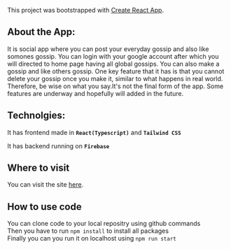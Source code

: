 This project was bootstrapped with [Create React App](https://github.com/facebook/create-react-app).

 
## About the App:

It is social app where you can post your everyday gossip and also like somones gossip. You can login with your google account after which you will directed to home page having all global gossips. You can also make a gossip and like others gossip. One key feature that it has is that you cannot delete your gossip once you make it, similar to what happens in real world. Therefore, be wise on what you say.It's not the final form of the app. Some features are underway and hopefully will added in the future.


## Technolgies:
It has frontend made in  **`React(Typescript)`** and  **`Tailwind CSS`**

It has backend running on **`Firebase`**


## Where to visit
You can visit the site [here](https://sharedthoughts-aa02a.web.app/).

## How to use code
You can clone code to your local repositry using github commands\
Then you have to run `npm install` to install all packages\
Finally you can you run it on localhost using `npm run start`




